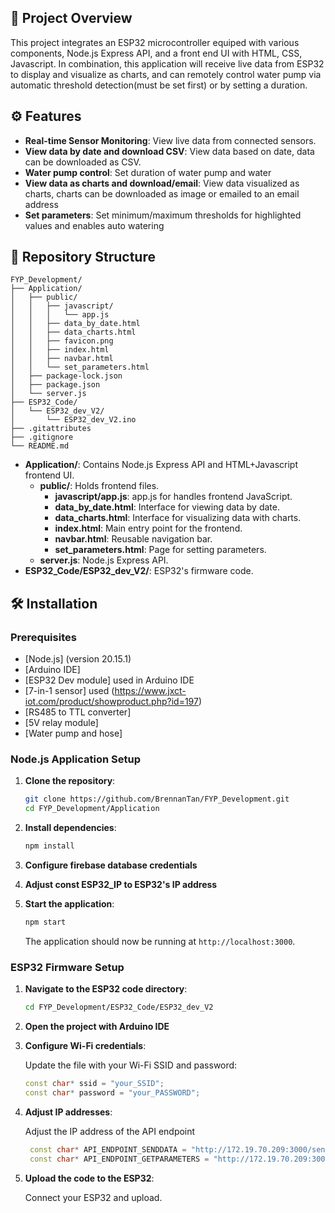 ## 🚀 Project Overview
This project integrates an ESP32 microcontroller equiped with various components, Node.js Express API, and a front end UI with HTML, CSS, Javascript. In combination, this application will receive live data from ESP32 to display and visualize as charts, and can remotely control water pump via automatic threshold detection(must be set first) or by setting a duration.

## ⚙️ Features

- **Real-time Sensor Monitoring**: View live data from connected sensors.
- **View data by date and download CSV**: View data based on date, data can be downloaded as CSV.
- **Water pump control**: Set duration of water pump and water
- **View data as charts and download/email**: View data visualized as charts, charts can be downloaded as image or emailed to an email address
- **Set parameters**: Set minimum/maximum thresholds for highlighted values and enables auto watering

## 📁 Repository Structure
```
FYP_Development/
├── Application/
│   ├── public/
│   │   ├── javascript/
│   │   │   └── app.js
│   │   ├── data_by_date.html
│   │   ├── data_charts.html
│   │   ├── favicon.png
│   │   ├── index.html
│   │   ├── navbar.html
│   │   └── set_parameters.html
│   ├── package-lock.json
│   ├── package.json
│   └── server.js
├── ESP32_Code/
│   └── ESP32_dev_V2/
│       └── ESP32_dev_V2.ino
├── .gitattributes
├── .gitignore
└── README.md
```

- **Application/**: Contains Node.js Express API and HTML+Javascript frontend UI.
  - **public/**: Holds frontend files.
    - **javascript/app.js**: app.js for handles frontend JavaScript.
    - **data_by_date.html**: Interface for viewing data by date.
    - **data_charts.html**: Interface for visualizing data with charts.
    - **index.html**: Main entry point for the frontend.
    - **navbar.html**: Reusable navigation bar.
    - **set_parameters.html**: Page for setting parameters.
  - **server.js**: Node.js Express API.
- **ESP32_Code/ESP32_dev_V2/**: ESP32's firmware code.

## 🛠️ Installation

### Prerequisites

- [Node.js] (version 20.15.1)
- [Arduino IDE]
- [ESP32 Dev module] used in Arduino IDE
- [7-in-1 sensor] used (https://www.jxct-iot.com/product/showproduct.php?id=197)
- [RS485 to TTL converter]
- [5V relay module]
- [Water pump and hose]

### Node.js Application Setup

1. **Clone the repository**:

   ```bash
   git clone https://github.com/BrennanTan/FYP_Development.git
   cd FYP_Development/Application
   ```

2. **Install dependencies**:

   ```bash
   npm install
   ```

3. **Configure firebase database credentials**
   

4. **Adjust const ESP32_IP to ESP32's IP address** 


5. **Start the application**:

   ```bash
   npm start
   ```

   The application should now be running at `http://localhost:3000`.

### ESP32 Firmware Setup

1. **Navigate to the ESP32 code directory**:

   ```bash
   cd FYP_Development/ESP32_Code/ESP32_dev_V2
   ```

2. **Open the project with Arduino IDE**

3. **Configure Wi-Fi credentials**:

   Update the file with your Wi-Fi SSID and password:

   ```ESP32_dev_V2.ino
   const char* ssid = "your_SSID";
   const char* password = "your_PASSWORD";
   ```
   
4. **Adjust IP addresses**:

   Adjust the IP address of the API endpoint

   ```ESP32_dev_V2.ino
    const char* API_ENDPOINT_SENDDATA = "http://172.19.70.209:3000/sendData"; //Change out the IP
    const char* API_ENDPOINT_GETPARAMETERS = "http://172.19.70.209:3000/getParameters"; //Change out the IP
   ```
   
5. **Upload the code to the ESP32**:

   Connect your ESP32 and upload.
